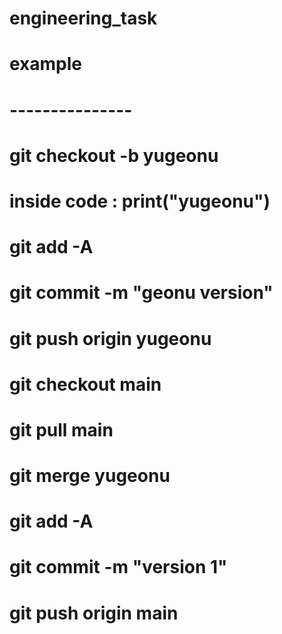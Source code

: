 # engineering_task
#
# example
# ---------------
# git checkout -b yugeonu
# inside code : print("yugeonu")
# git add -A
# git commit -m "geonu version"
# git push origin yugeonu
# git checkout main
# git pull main
# git merge yugeonu
# git add -A
# git commit -m "version 1"
# git push origin main
